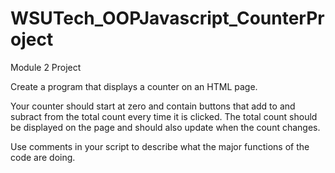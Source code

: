 # WSUTech_OOPJavascript_CounterProject
Module 2 Project

Create a program that displays a counter on an HTML page. 

Your counter should start at zero and contain buttons that add to and subract from the total count every time it is clicked. 
The total count should be displayed on the page and should also update when the count changes.

Use comments in your script to describe what the major functions of the code are doing.
